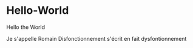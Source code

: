 # Hello-World
Hello the World

Je s'appelle Romain
Disfonctionnement s'écrit en fait dysfontionnement
